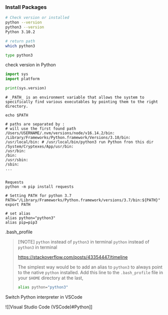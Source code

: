 ### Install Packages

```bash
# Check version or installed
python --version
python3 --version
Python 3.10.2

# return path
which python3

type python3
```

check version in Python
```python
import sys
import platform

print(sys.version)
```

```shell
# _PATH_ is an environment variable that allows the system to specifically find various executables by pointing them to the right directory.

echo $PATH

# paths are separated by :
# will use the first found path
/Users/USERNAME/.nvm/versions/node/v16.14.2/bin:
/Library/Frameworks/Python.framework/Versions/3.10/bin:
/usr/local/bin: # /usr/local/bin/python3 run Python fron this dir
/System/Cryptexes/App/usr/bin:
/usr/bin:
/bin:
/usr/sbin:
/sbin:
...


```

```
Requests
python -m pip install requests
```



```
# Setting PATH for python 3.7
PATH="/Library/Frameworks/Python.framework/versions/3.7/bin:${PATH}"
export PATH
```

```shell
# set alias
alias python="python3"
alias pip=pip3
```

.bash_profile



> [!NOTE] `python` instead of `python3` in terminal
> `python` instead of `python3` in terminal
>
> https://stackoverflow.com/posts/43354447/timeline
>
>The simplest way would be to add an alias to `python3` to always point to the native `python` installed. Add this line to the `.bash_profile` file in your `$HOME` directory at the last,
>
>```bash
>alias python="python3"
>```


Switch Python interpreter in VSCode

![[Visual Studio Code (VSCode)#Python]]


